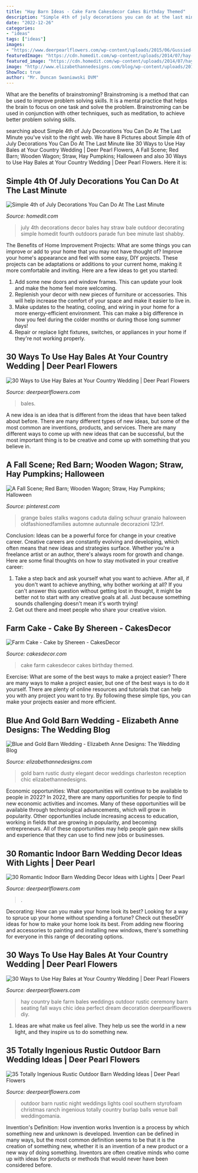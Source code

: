```yaml
---
title: "Hay Barn Ideas - Cake Farm Cakesdecor Cakes Birthday Themed"
description: "Simple 4th of july decorations you can do at the last minute"
date: "2022-12-26"
categories:
- "ideas"
tags: ["ideas"]
images:
- "https://www.deerpearlflowers.com/wp-content/uploads/2015/06/Gussied-up-hale-bales-outdoor-wedding-seating-ideas.jpg"
featuredImage: "https://cdn.homedit.com/wp-content/uploads/2014/07/hay-bales-decorated-for-4th-july.jpg"
featured_image: "https://cdn.homedit.com/wp-content/uploads/2014/07/hay-bales-decorated-for-4th-july.jpg"
image: "http://www.elizabethannedesigns.com/blog/wp-content/uploads/2014/09/Blue-and-Gold-Barn-Wedding.jpg"
ShowToc: true
author: "Mr. Duncan Swaniawski DVM"
---
```



What are the benefits of brainstroming?
Brainstroming is a method that can be used to improve problem solving skills. It is a mental practice that helps the brain to focus on one task and solve the problem. Brainstroming can be used in conjunction with other techniques, such as meditation, to achieve better problem solving skills.

	

		
searching about Simple 4th of July Decorations You Can Do At The Last Minute you've visit to the right web. We have 8 Pictures about Simple 4th of July Decorations You Can Do At The Last Minute like 30 Ways to Use Hay Bales at Your Country Wedding | Deer Pearl Flowers, A Fall Scene; Red Barn; Wooden Wagon; Straw, Hay Pumpkins; Halloween and also 30 Ways to Use Hay Bales at Your Country Wedding | Deer Pearl Flowers. Here it is:
		
    
## Simple 4th Of July Decorations You Can Do At The Last Minute

<img loading=lazy src="https://cdn.homedit.com/wp-content/uploads/2014/07/hay-bales-decorated-for-4th-july.jpg" onerror="this.onerror=null;this.src='https://tse4.mm.bing.net/th?id=OIP.SVLue86h7uIIRsqO7Vw9rwHaKD&amp;pid=15.1';" alt="Simple 4th of July Decorations You Can Do At The Last Minute">

_Source: homedit.com_

>july 4th decorations decor bales hay straw bale outdoor decorating simple homedit fourth outdoors parade fun bee minute last shabby. 

	

The Benefits of Home Improvement Projects: What are some things you can improve or add to your home that you may not have thought of?
Improve your home's appearance and feel with some easy, DIY projects. These projects can be adaptations or additions to your current home, making it more comfortable and inviting. Here are a few ideas to get you started: 
1. Add some new doors and window frames. This can update your look and make the home feel more welcoming. 
2. Replenish your decor with new pieces of furniture or accessories. This will help increase the comfort of your space and make it easier to live in. 
3. Make updates to the heating, cooling, and wiring in your home for a more energy-efficient environment. This can make a big difference in how you feel during the colder months or during those long summer days! 
4. Repair or replace light fixtures, switches, or appliances in your home if they're not working properly.

    
## 30 Ways To Use Hay Bales At Your Country Wedding | Deer Pearl Flowers

<img loading=lazy src="https://www.deerpearlflowers.com/wp-content/uploads/2015/06/Gussied-up-hale-bales-outdoor-wedding-seating-ideas.jpg" onerror="this.onerror=null;this.src='https://tse2.mm.bing.net/th?id=OIP.5aeORhnSKVM3NXj_K0V0PgHaKE&amp;pid=15.1';" alt="30 Ways to Use Hay Bales at Your Country Wedding | Deer Pearl Flowers">

_Source: deerpearlflowers.com_

>bales. 

	

A new idea is an idea that is different from the ideas that have been talked about before. There are many different types of new ideas, but some of the most common are inventions, products, and services. There are many different ways to come up with new ideas that can be successful, but the most important thing is to be creative and come up with something that you believe in.

    
## A Fall Scene; Red Barn; Wooden Wagon; Straw, Hay Pumpkins; Halloween

<img loading=lazy src="https://i.pinimg.com/736x/3a/ec/bd/3aecbd2eb6b06f9042bfe2d2ce6fa79b.jpg" onerror="this.onerror=null;this.src='https://tse4.mm.bing.net/th?id=OIP.UdiD4glVlf-mWmyJH2o6qQHaLH&amp;pid=15.1';" alt="A Fall Scene; Red Barn; Wooden Wagon; Straw, Hay Pumpkins; Halloween">

_Source: pinterest.com_

>grange bales stalks wagons caduta daling schuur granaio haloween oldfashionedfamilies automne autunnale decorazioni 123rf. 

	

Conclusion: Ideas can be a powerful force for change in your creative career.
Creative careers are constantly evolving and developing, which often means that new ideas and strategies surface. Whether you're a freelance artist or an author, there's always room for growth and change. Here are some final thoughts on how to stay motivated in your creative career:
1) Take a step back and ask yourself what you want to achieve. After all, if you don't want to achieve anything, why bother working at all? If you can't answer this question without getting lost in thought, it might be better not to start with any creative goals at all. Just because something sounds challenging doesn't mean it's worth trying!
2) Get out there and meet people who share your creative vision.

    
## Farm Cake - Cake By Shereen - CakesDecor

<img loading=lazy src="https://pic.cakesdecor.com/m/piwepb2pcv4juh9esttp.jpg" onerror="this.onerror=null;this.src='https://tse2.mm.bing.net/th?id=OIP.NJDrpHxeJ2VktlZt8ZRvtgHaJ3&amp;pid=15.1';" alt="Farm Cake - Cake by Shereen - CakesDecor">

_Source: cakesdecor.com_

>cake farm cakesdecor cakes birthday themed. 

	

Exercise: What are some of the best ways to make a project easier?
There are many ways to make a project easier, but one of the best ways is to do it yourself. There are plenty of online resources and tutorials that can help you with any project you want to try. By following these simple tips, you can make your projects easier and more efficient.

    
## Blue And Gold Barn Wedding - Elizabeth Anne Designs: The Wedding Blog

<img loading=lazy src="http://www.elizabethannedesigns.com/blog/wp-content/uploads/2014/09/Blue-and-Gold-Barn-Wedding.jpg" onerror="this.onerror=null;this.src='https://tse3.mm.bing.net/th?id=OIP.t_zd7ngnJRyX8q7vXwpr3AHaKD&amp;pid=15.1';" alt="Blue and Gold Barn Wedding - Elizabeth Anne Designs: The Wedding Blog">

_Source: elizabethannedesigns.com_

>gold barn rustic dusty elegant decor weddings charleston reception chic elizabethannedesigns. 

	

Economic opportunities: What opportunities will continue to be available to people in 2022?
In 2022, there are many opportunities for people to find new economic activities and incomes. Many of these opportunities will be available through technological advancements, which will grow in popularity. Other opportunities include increasing access to education, working in fields that are growing in popularity, and becoming entrepreneurs. All of these opportunities may help people gain new skills and experience that they can use to find new jobs or businesses.

    
## 30 Romantic Indoor Barn Wedding Decor Ideas With Lights | Deer Pearl

<img loading=lazy src="https://www.deerpearlflowers.com/wp-content/uploads/2015/08/rustic-diy-barn-wedding-james-decor-ideas.jpg" onerror="this.onerror=null;this.src='https://tse3.mm.bing.net/th?id=OIP.o5RJTqUUhsjvFw3K9xg6ggHaLH&amp;pid=15.1';" alt="30 Romantic Indoor Barn Wedding Decor Ideas with Lights | Deer Pearl">

_Source: deerpearlflowers.com_

>. 

	

Decorating: How can you make your home look its best?
Looking for a way to spruce up your home without spending a fortune? Check out theseDIY ideas for how to make your home look its best. From adding new flooring and accessories to painting and installing new windows, there's something for everyone in this range of decorating options.

    
## 30 Ways To Use Hay Bales At Your Country Wedding | Deer Pearl Flowers

<img loading=lazy src="http://www.deerpearlflowers.com/wp-content/uploads/2015/06/Hay-Bale-Seating-for-Outdoor-Country-Wedding.jpg" onerror="this.onerror=null;this.src='https://tse3.mm.bing.net/th?id=OIP.ocNm0VVvxds8uRmE5pUFFwHaLI&amp;pid=15.1';" alt="30 Ways to Use Hay Bales at Your Country Wedding | Deer Pearl Flowers">

_Source: deerpearlflowers.com_

>hay country bale farm bales weddings outdoor rustic ceremony barn seating fall ways chic idea perfect dream decoration deerpearlflowers diy. 

	

1. Ideas are what make us feel alive. They help us see the world in a new light, and they inspire us to do something new.

    
## 35 Totally Ingenious Rustic Outdoor Barn Wedding Ideas | Deer Pearl Flowers

<img loading=lazy src="http://www.deerpearlflowers.com/wp-content/uploads/2015/09/night-rustic-burlap-wedding-ideas-with-lights.jpg" onerror="this.onerror=null;this.src='https://tse3.mm.bing.net/th?id=OIP.qcMTPhJbCeXUi3K0nHymqwHaKG&amp;pid=15.1';" alt="35 Totally Ingenious Rustic Outdoor Barn Wedding Ideas | Deer Pearl Flowers">

_Source: deerpearlflowers.com_

>outdoor barn rustic night weddings lights cool southern styrofoam christmas ranch ingenious totally country burlap balls venue ball weddingomania. 

	

Invention's Definition: How invention works
Invention is a process by which something new and unknown is developed. Invention can be defined in many ways, but the most common definition seems to be that it is the creation of something new, whether it is an invention of a new product or a new way of doing something. Inventors are often creative minds who come up with ideas for products or methods that would never have been considered before.

